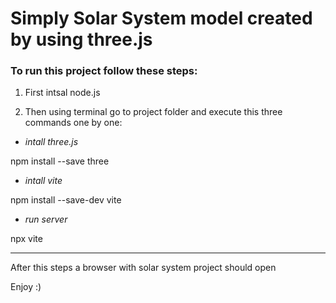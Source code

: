# Simply Solar System model created by using three.js

### To run this project follow these steps:

1. First intsal node.js

2. Then using terminal go to project folder and execute this three commands one by one:

- *intall three.js*

npm install --save three

- *intall vite*

npm install --save-dev vite

- *run server*

npx vite

---

After this steps a browser with solar system project should open

Enjoy :)


